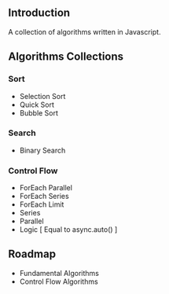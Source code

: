 ## Introduction

A collection of algorithms written in Javascript.

## Algorithms Collections
### Sort
 - Selection Sort
 - Quick Sort
 - Bubble Sort

### Search
 - Binary Search

### Control Flow
 - ForEach Parallel
 - ForEach Series
 - ForEach Limit
 - Series
 - Parallel
 - Logic [ Equal to async.auto() ]

## Roadmap
 - Fundamental Algorithms
 - Control Flow Algorithms
